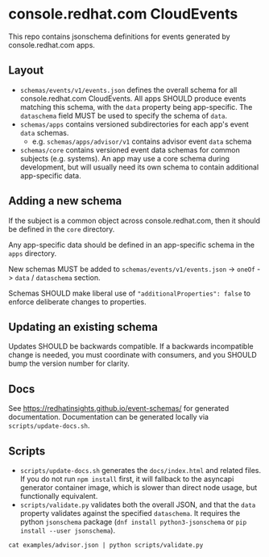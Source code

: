 console.redhat.com CloudEvents
==============================

This repo contains jsonschema definitions for events generated by console.redhat.com apps.

Layout
------

* `schemas/events/v1/events.json` defines the overall schema for all console.redhat.com CloudEvents.
  All apps SHOULD produce events matching this schema, with the `data` property being app-specific.
  The `dataschema` field MUST be used to specify the schema of `data`.
* `schemas/apps` contains versioned subdirectories for each app's event `data` schemas.
  * e.g. `schemas/apps/advisor/v1` contains advisor event `data` schema
* `schemas/core` contains versioned event data schemas for common subjects (e.g. systems). An app
  may use a core schema during development, but will usually need its own schema to contain
  additional app-specific data.

Adding a new schema
-------------------

If the subject is a common object across console.redhat.com, then it should be defined in the `core`
directory.

Any app-specific data should be defined in an app-specific schema in the `apps` directory.

New schemas MUST be added to `schemas/events/v1/events.json` -> `oneOf` -> `data` / `dataschema` section.


Schemas SHOULD make liberal use of `"additionalProperties": false` to enforce deliberate changes to
properties.

Updating an existing schema
---------------------------

Updates SHOULD be backwards compatible. If a backwards incompatible change is needed, you must
coordinate with consumers, and you SHOULD bump the version number for clarity.

Docs
----

See https://redhatinsights.github.io/event-schemas/ for generated documentation.
Documentation can be generated locally via `scripts/update-docs.sh`.

Scripts
-------

* `scripts/update-docs.sh` generates the `docs/index.html` and related files.
  If you do not run `npm install` first, it will fallback to the asyncapi
  generator container image, which is slower than direct node usage, but
  functionally equivalent.
* `scripts/validate.py` validates both the overall JSON, and that the `data` property validates 
  against the specified `dataschema`. It requires the python `jsonschema` package 
  (`dnf install python3-jsonschema` or `pip install --user jsonschema`).

```
cat examples/advisor.json | python scripts/validate.py
```
